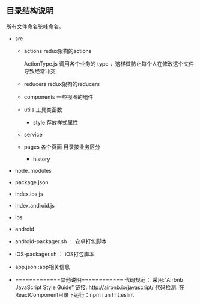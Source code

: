 ## 目录结构说明

所有文件命名驼峰命名。

* src 
	* actions redux架构的actions
        
         ActionType.js 调用各个业务的 type ，这样做防止每个人在修改这个文件导致经常冲突

	* reducers redux架构的reducers

	* components 一些视图的组件 

	* utils 工具类函数
    
        * style  存放样式属性

	* service

	* pages 各个页面 目录按业务区分
		
		* history
* node_modules 
* package.json
* index.ios.js
* index.android.js
* ios
* android
* android-packager.sh ： 安卓打包脚本
* iOS-packager.sh ： iOS打包脚本
* app.json :app相关信息


* =============其他说明============
代码规范：
   采用:“Airbnb JavaScript Style Guide”
   链接: http://airbnb.io/javascript/
   代码检测: 在ReactComponent目录下运行：npm run lint:eslint
